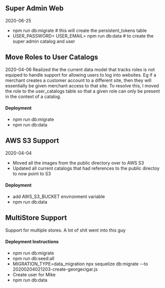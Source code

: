 ## Super Admin Web
2020-06-25
- npm run db:migrate # this will create the persistent_tokens table
- USER_PASSWORD=<pass> USER_EMAIL=<email> npm run db:data # to create the super admin catalog and user

## Move Roles to User Catalogs
2020-04-06
Realized the the current data model that tracks roles is not equiped to handle support for allowing users
to log into websites. Eg if a merchant creates a customer account to a different site, then they will essentially
be given merchant access to that site. To resolve this, I moved the role to the user_catalogs table so that a given
role can only be present in the context of a catalog.

#### Deployment
- npm run db:migrate
- npm run db:data

## AWS S3 Support
2020-04-04
- Moved all the images from the public directory over to AWS S3
- Updated all current catalogs that had references to the public directoy to now point to S3

#### Deployment
- add AWS_S3_BUCKET environment variable
- npm run db:data

## MultiStore Support
Support for multiple stores. A lot of shit went into this guy

#### Deployment Instructions

* npm run db:migrate
* npm run db:seed:all
* MIGRATION_TYPE=data_migration npx sequelize db:migrate --to 20200204021203-create-georgecigar.js
* Create user for Mike
* npm run db:data